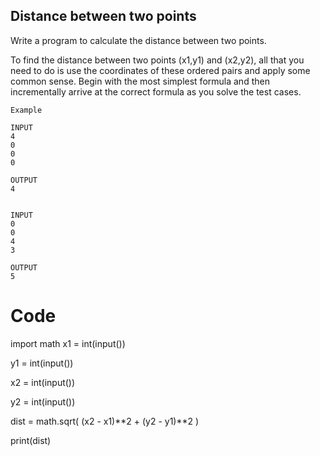 ## Distance between two points
Write a program to calculate the distance between two points.

To find the distance between two points (x1,y1) and (x2,y2), all that you need to do is use the coordinates of these ordered pairs and apply some common sense. Begin with the most simplest formula and then incrementally arrive at the correct formula as you solve the test cases.

```
Example 

INPUT 
4
0
0
0

OUTPUT
4


INPUT 
0
0
4
3

OUTPUT
5
```

# Code

import math
x1 = int(input())

y1 = int(input())

x2 = int(input())

y2 = int(input())

dist = math.sqrt( (x2 - x1)**2 + (y2 - y1)**2 )

print(dist)
